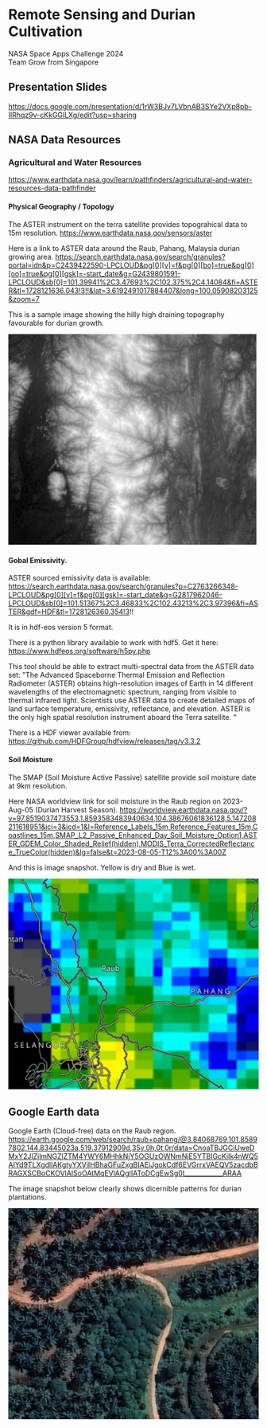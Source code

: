 # Remote Sensing and Durian Cultivation
NASA Space Apps Challenge 2024  
Team Grow from Singapore

## Presentation Slides
https://docs.google.com/presentation/d/1rW3BJv7LVbnAB3SYe2VXp8pb-IIRhqz9v-cKkGGlLXg/edit?usp=sharing

## NASA Data Resources

### Agricultural and Water Resources
https://www.earthdata.nasa.gov/learn/pathfinders/agricultural-and-water-resources-data-pathfinder

#### Physical Geography / Topology
The ASTER instrument on the terra satellite provides topograhical data to 15m resolution.
https://www.earthdata.nasa.gov/sensors/aster

Here is a link to ASTER data around the Raub, Pahang, Malaysia durian growing area.
https://search.earthdata.nasa.gov/search/granules?portal=idn&p=C2439422590-LPCLOUD&pg[0][v]=f&pg[0][bo]=true&pg[0][oo]=true&pg[0][gsk]=-start_date&g=G2439801591-LPCLOUD&sb[0]=101.39941%2C3.47693%2C102.375%2C4.14084&fi=ASTER&tl=1728121636.043!3!!&lat=3.6192491017884407&long=100.05908203125&zoom=7

This is a sample image showing the hilly high draining topography favourable for durian growth.

![Raub area Digital Elevation Model](/images/raub-dem.png)

#### Gobal Emissivity.
ASTER sourced emissivity data is available:
https://search.earthdata.nasa.gov/search/granules?p=C2763266348-LPCLOUD&pg[0][v]=f&pg[0][gsk]=-start_date&g=G2817962046-LPCLOUD&sb[0]=101.51367%2C3.46833%2C102.43213%2C3.97396&fi=ASTER&gdf=HDF&tl=1728126360.354!3!!

It is in hdf-eos version 5 format.

There is a python library available to work with hdf5. Get it here:
https://www.hdfeos.org/software/h5py.php

This tool should be able to extract multi-spectral data from the ASTER data set:
"The Advanced Spaceborne Thermal Emission and Reflection Radiometer (ASTER) obtains high-resolution images of Earth in 14 different wavelengths of the electromagnetic spectrum, ranging from visible to thermal infrared light. Scientists use ASTER data to create detailed maps of land surface temperature, emissivity, reflectance, and elevation. ASTER is the only high spatial resolution instrument aboard the Terra satellite. "

There is a HDF viewer available from:
https://github.com/HDFGroup/hdfview/releases/tag/v3.3.2

#### Soil Moisture
The SMAP (Soil Moisture Active Passive) satellite provide soil moisture date at 9km resolution.

Here NASA worldview link for soil moisture in the Raub region on 2023-Aug-05 (Durian Harvest Season).
https://worldview.earthdata.nasa.gov/?v=97.8519037473553,1.8593583483940634,104.38676061836128,5.147208211618951&ici=3&icd=1&l=Reference_Labels_15m,Reference_Features_15m,Coastlines_15m,SMAP_L2_Passive_Enhanced_Day_Soil_Moisture_Option1,ASTER_GDEM_Color_Shaded_Relief(hidden),MODIS_Terra_CorrectedReflectance_TrueColor(hidden)&lg=false&t=2023-08-05-T12%3A00%3A00Z

And this is image snapshot.
Yellow is dry and Blue is wet.

![raub soil moisture snapshot](/images/raub-smap.png)

## Google Earth data

Google Earth (Cloud-free) data on the Raub region.
https://earth.google.com/web/search/raub+pahang/@3.84068769,101.85897802,144.83445023a,519.37912909d,35y,0h,0t,0r/data=CnoaTBJGCiUweDMxY2JlZjlmNGZlZTM4YWY6MHhkNjY5OGUzOWNmNjE5YTBlGcKiIk4nWQ5AIYd9TLXgdllAKgtyYXViIHBhaGFuZxgBIAEiJgokCdf6EVGrrxVAEQV5zacdbBRAGXSCBoCKOVlAISoOAtMqEVlAQgIIAToDCgEwSg0I____________ARAA

The image snapshot below clearly shows dicernible patterns for durian plantations.

![durian plantation snaphot](/images/raub-google-earth.png)

